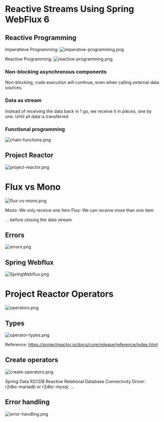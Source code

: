# Reactive Streams Using Spring WebFlux 6

## Reactive Programming

Imperatieve Programming: ![imperative-programming.png](assets%2Fimperative-programming.png)

Reactive Programming;
![reactive-programming.png](assets%2Freactive-programming.png)

### Non-blocking asynchronous components

Non-blocking, code execution will continue, even when calling external data sources.

### Data as stream

Instead of receiving the data back in 1 go, we receive it in pieces, one by one. Until all data is transferred

### Functional programming

![chain-functions.png](assets%2Fchain-functions.png)

## Project Reactor

![project-reactor.png](assets%2Fproject-reactor.png)

# Flux vs Mono

![flux-vs-mono.png](assets%2Fflux-vs-mono.png)

Mono: We only receive one item
Flux: We can receive more than one item

... before closing the data stream

## Errors

![errors.png](assets%2Ferrors.png)

## Spring Webflux

![SpringWebflux.png](assets%2FSpringWebflux.png)

# Project Reactor Operators

![operators.png](assets%2Foperators.png)

## Types

![operator-types.png](assets%2Foperator-types.png)

Reference: https://projectreactor.io/docs/core/release/reference/index.html

## Create operators

![create-operators.png](assets%2Fcreate-operators.png)

Spring Data R2CDB
Reactive Relational Database Connectivity
Driver: r2dbc-mariadb or r2dbc-mysql, ...

## Error handling
![error-handling.png](assets%2Ferror-handling.png)